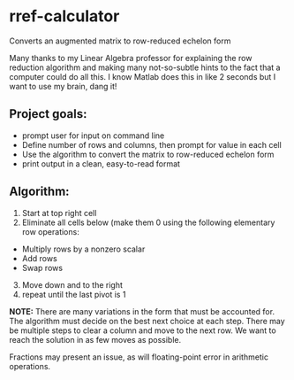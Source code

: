 # rref-calculator
Converts an augmented matrix to row-reduced echelon form

Many thanks to my Linear Algebra professor for explaining the row reduction algorithm and making many
not-so-subtle hints to the fact that a computer could do all this. I know Matlab does this in like 2 seconds but I
want to use my brain, dang it!

## Project goals:
- prompt user for input on command line
- Define number of rows and columns, then prompt for value in each cell
- Use the algorithm to convert the matrix to row-reduced echelon form
- print output in a clean, easy-to-read format

## Algorithm:
1. Start at top right cell
2. Eliminate all cells below (make them 0 using the following elementary row operations:
- Multiply rows by a nonzero scalar
- Add rows
- Swap rows
3. Move down and to the right
4. repeat until the last pivot is 1

**NOTE:** There are many variations in the form that must be accounted for. The algorithm must decide on the best next choice
at each step. There may be multiple steps to clear a column and move to the next row. We want to reach the solution in
as few moves as possible.

Fractions may present an issue, as will floating-point error in arithmetic operations.
